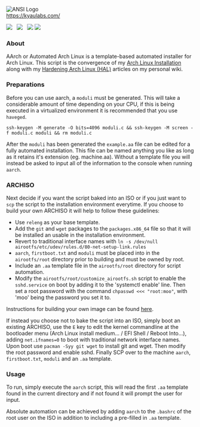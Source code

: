 ![ANSI Logo](https://gitlab.com/kyaulabs/aarch/raw/master/aarch.ans.png "ANSI Logo")  
<a href="https://kyaulabs.com/">https://kyaulabs.com/</a>

[![](https://img.shields.io/badge/coded_in-vim-green.svg?logo=vim&logoColor=brightgreen&colorB=brightgreen&longCache=true&style=flat)](https://vim.org) &nbsp; [![](https://img.shields.io/badge/license-AGPL_v3-blue.svg?style=flat)](https://gitlab.com/kyaulabs/aarch/blob/master/LICENSE) &nbsp; [![](https://img.shields.io/badge/build-passing-success?style=flat)](https://www.shellcheck.net/)
[![](https://img.shields.io/badge/bash-5.0.x-8E68AC.svg?style=flat)](https://www.gnu.org/software/bash/)

### About
AArch or Automated Arch Linux is a template-based automated installer for Arch
Linux. This script is the convergence of my
[Arch Linux Installation](https://kyau.net/wiki/ArchLinux:Installation) along
with my
[Hardening Arch Linux (HAL)](https://kyau.net/wiki/ArchLinux:Security) articles
on my personal wiki.

### Preparations
Before you can use aarch, a `moduli` must be generated. This will take a
considerable amount of time depending on your CPU, if this is being executed
in a virtualized environment it is recommended that you use `haveged`.

```shell
ssh-keygen -M generate -O bits=4096 moduli.c && ssh-keygen -M screen -f moduli.c moduli && rm moduli.c
```

After the `moduli` has been generated the `example.aa` file can be edited for
a fully automated installation. This file can be named anything you like as long
as it retains it's extension (eg. machine.aa). Without a template file you will
instead be asked to input all of the information to the console when running
`aarch`.

### ARCHISO

Next decide if you want the script baked into an ISO or if you just want to
`scp` the script to the installation environment everytime. If you choose to
build your own ARCHISO it will help to follow these guidelines:

* Use `releng` as your base template.
* Add the `git` and `wget` packages to the `packages.x86_64` file so that it
will be installed an usable in the installation environment.
* Revert to traditional interface names with `ln -s /dev/null airootfs/etc/udev/rules.d/80-net-setup-link.rules`
* `aarch`, `firstboot.txt` and `moduli` must be placed into in the `airootfs/root`
directory prior to building and must be owned by root.
* Include an `.aa` template file in the `airootfs/root` directory for script
automation.
* Modify the `airootfs/root/customize_airootfs.sh` script to enable the
`sshd.service` on boot by adding it to the 'systemctl enable' line. Then set a
root password with the command `chpasswd <<< "root:moo"`, with 'moo' being the
password you set it to.

Instructions for building your own image can be found
[here](https://wiki.archlinux.org/index.php/Archiso).

If instead you choose not to bake the script into an ISO, simply boot an
existing ARCHISO, use the `E` key to edit the kernel commandline at the bootloader
menu (Arch Linux install medium... / EFI Shell / Reboot Into...), adding
`net.ifnames=0` to boot with traditional network interface names. Upon boot use
`pacman -Syy git wget` to install git and wget. Then modify the root password
and enable sshd. Finally SCP over to the machine `aarch`, `firstboot.txt`,
`moduli` and an `.aa` template.

### Usage

To run, simply execute the `aarch` script, this will read the first `.aa`
template found in the current directory and if not found it will prompt the user
for input.

Absolute automation can be achieved by adding `aarch` to the `.bashrc` of the
root user on the ISO in addition to including a pre-filled in `.aa` template.
